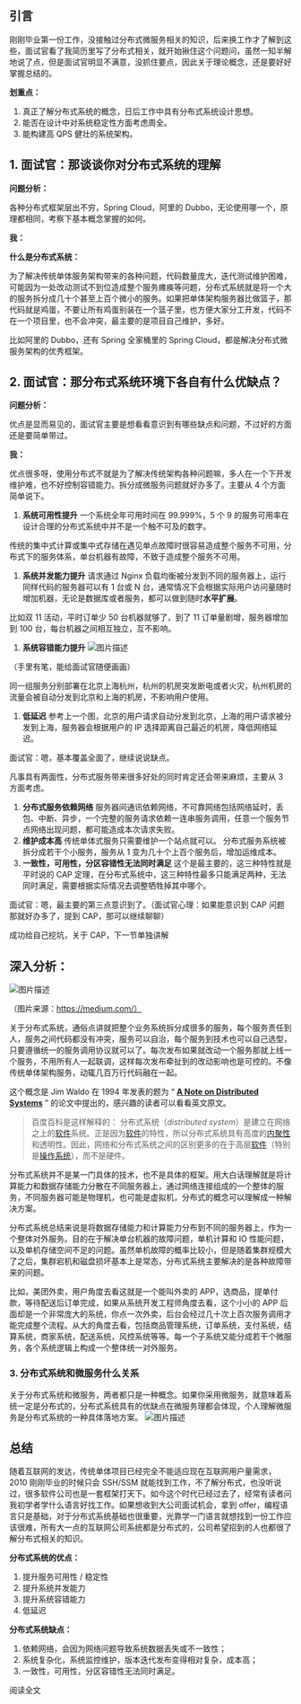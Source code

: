 ## 引言

刚刚毕业第一份工作，没接触过分布式微服务相关的知识，后来换工作才了解到这些，面试官看了我简历里写了分布式相关，就开始揪住这个问题问，虽然一知半解地说了点，但是面试官明显不满意，没抓住要点，因此关于理论概念，还是要好好掌握总结的。

**划重点：**

1. 真正了解分布式系统的概念，日后工作中具有分布式系统设计思想。
2. 能否在设计中对系统稳定性方面考虑周全。
3. 能构建高 QPS 健壮的系统架构。



##  

## 1. 面试官：那谈谈你对分布式系统的理解

**问题分析：**

各种分布式框架层出不穷，Spring Cloud，阿里的 Dubbo，无论使用哪一个，原理都相同，考察下基本概念掌握的如何。

**我：**

**什么是分布式系统：**

为了解决传统单体服务架构带来的各种问题，代码数量庞大，迭代测试维护困难，可能因为一处改动测试不到位造成整个服务瘫痪等问题，分布式系统就是将一个大的服务拆分成几十个甚至上百个微小的服务。如果把单体架构服务器比做篮子，那代码就是鸡蛋，不要让所有鸡蛋别装在一个篮子里，也方便大家分工开发，代码不在一个项目里，也不会冲突，最主要的是项目自己维护，多好。

比如阿里的 Dubbo，还有 Spring 全家桶里的 Spring Cloud，都是解决分布式微服务架构的优秀框架。



##  

## 2. 面试官：那分布式系统环境下各自有什么优缺点？

**问题分析：**

优点是显而易见的，面试官主要是想看看意识到有哪些缺点和问题，不过好的方面还是要简单带过。

**我：**

优点很多呀，使用分布式不就是为了解决传统架构各种问题嘛，多人在一个下开发维护难，也不好控制容错能力。拆分成微服务问题就好办多了。主要从 4 个方面简单说下。

1. **系统可用性提升**
   一个系统全年可用时间在 99.999%，5 个 9 的服务可用率在设计合理的分布式系统中并不是一个触不可及的数字。

传统的集中式计算或集中式存储在遇见单点故障时很容易造成整个服务不可用，分布式下的服务体系，单台机器有故障，不致于造成整个服务不可用。

1. **系统并发能力提升**
   请求通过 Nginx 负载均衡被分发到不同的服务器上，运行同样代码的服务器可以有 1 台或 N 台，通常情况下会根据实际用户访问量随时增加机器，无论是数据库或者服务，都可以做到随时**水平扩展**。

比如双 11 活动，平时订单少 50 台机器就够了，到了 11 订单量剧增，服务器增加到 100 台，每台机器之间相互独立，互不影响。

1. **系统容错能力提升**
   ![图片描述](pic/aHR0cHM6Ly9pbWcubXVrZXdhbmcuY29tLzVlMTI5NzRiMDAwMWRmOWEwNTc4MDMzMy5wbmc)

（手里有笔，能给面试官随便画画）

同一组服务分别部署在北京上海杭州，杭州的机房突发断电或者火灾，杭州机房的流量会被自动分发到北京和上海的机房，不影响用户使用。

1. **低延迟**
   参考上一个图，北京的用户请求自动分发到北京，上海的用户请求被分发到上海，服务器会根据用户的 IP 选择距离自己最近的机房，降低网络延迟。

面试官：嗯，基本覆盖全面了，继续说说缺点。

凡事具有两面性，分布式服务带来很多好处的同时肯定还会带来麻烦，主要从 3 方面考虑。

1. **分布式服务依赖网络**
   服务器间通讯依赖网络，不可靠网络包括网络延时，丢包、中断、异步，一个完整的服务请求依赖一连串服务调用，任意一个服务节点网络出现问题，都可能造成本次请求失败。
2. **维护成本高**
   传统单体式服务只需要维护一个站点就可以。
   分布式服务系统被拆分成若干个小服务，服务从 1 变为几十个上百个服务后，增加运维成本。
3. **一致性，可用性，分区容错性无法同时满足**
   这个是最主要的，这三种特性就是平时说的 CAP 定理，在分布式系统中，这三种特性最多只能满足两种，无法同时满足，需要根据实际情况去调整牺牲掉其中哪个。

面试官：嗯，最主要的第三点意识到了。（面试官心理：如果能意识到 CAP 问题那就好办多了，提到 CAP，那可以继续聊聊）

成功给自己挖坑，关于 CAP，下一节单独讲解



## 深入分析：

![图片描述](pic/aHR0cHM6Ly9pbWcubXVrZXdhbmcuY29tLzVlMTI5NzMwMDAwMWQyODUxMTg0MDcxOC5wbmc.jfif)

（图片来源：https://medium.com/）

关于分布式系统，通俗点讲就把整个业务系统拆分成很多的服务，每个服务责任到人，服务之间代码都没有冲突，服务可以自治，每个服务到技术也可以自己选型，只要遵循统一的服务调用协议就可以了。每次发布如果就改动一个服务那就上线一个服务，不用所有人一起联调，这样每次发布牵扯到的改动影响也是可控的。不像传统单体架构服务，动辄几百万行代码融在一起。

这个概念是 Jim Waldo 在 1994 年发表的题为 “ [**A Note on Distributed Systems**](http://citeseerx.ist.psu.edu/viewdoc/summary?doi=10.1.1.41.7628&source=post_page---------------------------) ” 的论文中提出的，感兴趣的读者可以看看英文原文。

> 百度百科是这样解释的：
> 分布式系统（*distributed system*）是建立在网络之上的[软件](https://baike.baidu.com/item/软件)系统。正是因为[软件](https://baike.baidu.com/item/软件/12053)的特性，所以分布式系统具有高度的[内聚性](https://baike.baidu.com/item/内聚性/4973441)和透明性。因此，网络和分布式系统之间的区别更多的在于高层[软件](https://baike.baidu.com/item/软件/12053)（特别是[操作系统](https://baike.baidu.com/item/操作系统/192)），而不是硬件。

分布式系统并不是某一门具体的技术，也不是具体的框架。用大白话理解就是将计算能力和数据存储能力分散在不同服务器上，通过网络连接组成的一个整体的服务，不同服务器可能是物理机，也可能是虚拟机，分布式的概念可以理解成一种解决方案。

分布式系统总结来说是将数据存储能力和计算能力分布到不同的服务器上，作为一个整体对外服务。目的在于解决单台机器的故障问题，单机计算和 IO 性能问题，以及单机存储空间不足的问题。虽然单机故障的概率比较小，但是随着集群规模大了之后，集群宕机和磁盘损坏基本上是常态，分布式系统主要解决的是各种故障带来的问题。

比如，美团外卖，用户角度去看这就是一个能叫外卖的 APP，选商品，提单付款，等待配送后订单完成，如果从系统开发工程师角度去看，这个小小的 APP 后面却是一个非常庞大的系统，你点一次外卖，后台会经过几十次上百次服务调用才能完成整个流程。从大的角度去看，包括商品管理系统，订单系统，支付系统，结算系统，商家系统，配送系统，风控系统等等。每一个子系统又能分成若干个微服务，各个系统逻辑上构成一个整体统一对外服务。



###  

### 3. 分布式系统和微服务什么关系

关于分布式系统和微服务，两者都只是一种概念。如果你采用微服务，就意味着系统一定是分布式的，分布式系统具有的优缺点在微服务理都会体现，个人理解微服务是分布式系统的一种具体落地方案。
![图片描述](pic/aHR0cHM6Ly9pbWcubXVrZXdhbmcuY29tLzVlMTI5NmE2MDAwMTcyNmMwNjkxMDM5NS5wbmc)



##  

## 总结

随着互联网的发达，传统单体项目已经完全不能适应现在互联网用户量需求，2010 刚刚毕业的时候只会 SSH/SSM 就能找到工作，不了解分布式，也没听说过，很多软件公司也是一套框架打天下。如今这个时代已经过去了，经常有读者问我初学者学什么语言好找工作。如果想收到大公司面试机会，拿到 offer，编程语言只是基础，对于分布式系统基础也很重要，光靠学一门语言就想找到一份工作应该很难，所有大一点的互联网公司系统都是分布式的，公司希望招到的人也都很了解分布式相关的知识。

**分布式系统的优点：**

1. 提升服务可用性 / 稳定性
2. 提升系统并发能力
3. 提升系统容错能力
4. 低延迟

**分布式系统缺点：**

1. 依赖网络，会因为网络问题导致系统数据丢失或不一致性；
2. 系统复杂化，系统监控维护，版本迭代发布变得相对复杂，成本高；
3. 一致性，可用性，分区容错性无法同时满足。

阅读全文 